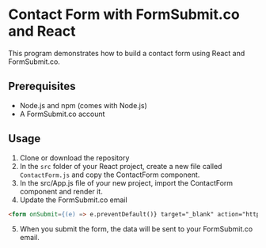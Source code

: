 # Contact Form with FormSubmit.co and React

This program demonstrates how to build a contact form using React and FormSubmit.co.

## Prerequisites

- Node.js and npm (comes with Node.js)
- A FormSubmit.co account

## Usage
1. Clone or download the repository
2. In the `src` folder of your React project, create a new file called `ContactForm.js` and copy the ContactForm component.
3. In the src/App.js file of your new project, import the ContactForm component and render it.
4. Update the FormSubmit.co email
```html
<form onSubmit={(e) => e.preventDefault()} target="_blank" action="https://formsubmit.co/example@gmail.com" method="POST">
```
5. When you submit the form, the data will be sent to your FormSubmit.co email.

